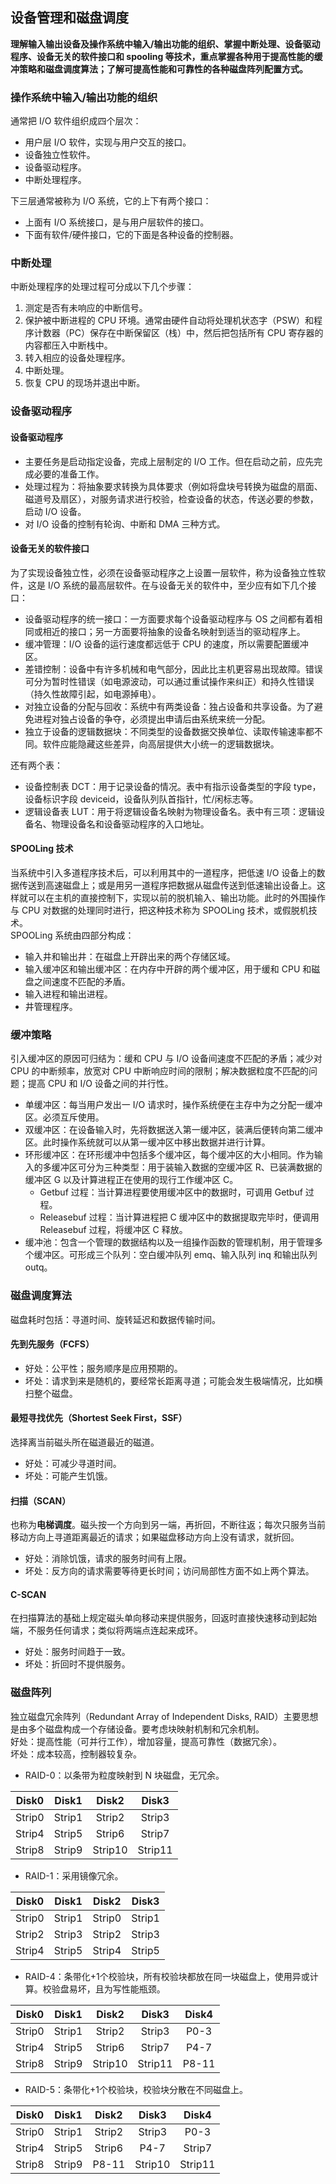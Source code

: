 ## 设备管理和磁盘调度
**理解输入输出设备及操作系统中输入/输出功能的组织、掌握中断处理、设备驱动程序、设备无关的软件接口和 spooling 等技术，重点掌握各种用于提高性能的缓冲策略和磁盘调度算法；了解可提高性能和可靠性的各种磁盘阵列配置方式。**

### 操作系统中输入/输出功能的组织
通常把 I/O 软件组织成四个层次：
* 用户层 I/O 软件，实现与用户交互的接口。
* 设备独立性软件。
* 设备驱动程序。
* 中断处理程序。

下三层通常被称为 I/O 系统，它的上下有两个接口：
* 上面有 I/O 系统接口，是与用户层软件的接口。
* 下面有软件/硬件接口，它的下面是各种设备的控制器。

### 中断处理
中断处理程序的处理过程可分成以下几个步骤：
1. 测定是否有未响应的中断信号。
2. 保护被中断进程的 CPU 环境。通常由硬件自动将处理机状态字（PSW）和程序计数器（PC）保存在中断保留区（栈）中，然后把包括所有 CPU 寄存器的内容都压入中断栈中。
3. 转入相应的设备处理程序。
4. 中断处理。
5. 恢复 CPU 的现场并退出中断。

### 设备驱动程序
#### 设备驱动程序
* 主要任务是启动指定设备，完成上层制定的 I/O 工作。但在启动之前，应先完成必要的准备工作。
* 处理过程为：将抽象要求转换为具体要求（例如将盘块号转换为磁盘的扇面、磁道号及扇区），对服务请求进行校验，检查设备的状态，传送必要的参数，启动 I/O 设备。
* 对 I/O 设备的控制有轮询、中断和 DMA 三种方式。

#### 设备无关的软件接口
为了实现设备独立性，必须在设备驱动程序之上设置一层软件，称为设备独立性软件，这是 I/O 系统的最高层软件。在与设备无关的软件中，至少应有如下几个接口：
* 设备驱动程序的统一接口：一方面要求每个设备驱动程序与 OS 之间都有着相同或相近的接口；另一方面要将抽象的设备名映射到适当的驱动程序上。
* 缓冲管理：I/O 设备的运行速度都远低于 CPU 的速度，所以需要配置缓冲区。
* 差错控制：设备中有许多机械和电气部分，因此比主机更容易出现故障。错误可分为暂时性错误（如电源波动，可以通过重试操作来纠正）和持久性错误（持久性故障引起，如电源掉电）。
* 对独立设备的分配与回收：系统中有两类设备：独占设备和共享设备。为了避免进程对独占设备的争夺，必须提出申请后由系统来统一分配。
* 独立于设备的逻辑数据块：不同类型的设备数据交换单位、读取传输速率都不同。软件应能隐藏这些差异，向高层提供大小统一的逻辑数据块。

还有两个表：
* 设备控制表 DCT：用于记录设备的情况。表中有指示设备类型的字段 type，设备标识字段 deviceid，设备队列队首指针，忙/闲标志等。
* 逻辑设备表 LUT：用于将逻辑设备名映射为物理设备名。表中有三项：逻辑设备名、物理设备名和设备驱动程序的入口地址。

#### SPOOLing 技术
当系统中引入多道程序技术后，可以利用其中的一道程序，把低速 I/O 设备上的数据传送到高速磁盘上；或是用另一道程序把数据从磁盘传送到低速输出设备上。这样就可以在主机的直接控制下，实现以前的脱机输入、输出功能。此时的外围操作与 CPU 对数据的处理同时进行，把这种技术称为 SPOOLing 技术，或假脱机技术。  
SPOOLing 系统由四部分构成：
* 输入井和输出井：在磁盘上开辟出来的两个存储区域。
* 输入缓冲区和输出缓冲区：在内存中开辟的两个缓冲区，用于缓和 CPU 和磁盘之间速度不匹配的矛盾。
* 输入进程和输出进程。
* 井管理程序。

### 缓冲策略
引入缓冲区的原因可归结为：缓和 CPU 与 I/O 设备间速度不匹配的矛盾；减少对 CPU 的中断频率，放宽对 CPU 中断响应时间的限制；解决数据粒度不匹配的问题；提高 CPU 和 I/O 设备之间的并行性。
* 单缓冲区：每当用户发出一 I/O 请求时，操作系统便在主存中为之分配一缓冲区。必须互斥使用。
* 双缓冲区：在设备输入时，先将数据送入第一缓冲区，装满后便转向第二缓冲区。此时操作系统就可以从第一缓冲区中移出数据并进行计算。
* 环形缓冲区：在环形缓冲中包括多个缓冲区，每个缓冲区的大小相同。作为输入的多缓冲区可分为三种类型：用于装输入数据的空缓冲区 R、已装满数据的缓冲区 G 以及计算进程正在使用的现行工作缓冲区 C。
	* Getbuf 过程：当计算进程要使用缓冲区中的数据时，可调用 Getbuf 过程。
	* Releasebuf 过程：当计算进程把 C 缓冲区中的数据提取完毕时，便调用 Releasebuf 过程，将缓冲区 C 释放。
* 缓冲池：包含一个管理的数据结构以及一组操作函数的管理机制，用于管理多个缓冲区。可形成三个队列：空白缓冲队列 emq、输入队列 inq 和输出队列 outq。

### 磁盘调度算法
磁盘耗时包括：寻道时间、旋转延迟和数据传输时间。

#### 先到先服务（FCFS）
* 好处：公平性；服务顺序是应用预期的。
* 坏处：请求到来是随机的，要经常长距离寻道；可能会发生极端情况，比如横扫整个磁盘。

#### 最短寻找优先（Shortest Seek First，SSF）
选择离当前磁头所在磁道最近的磁道。
* 好处：可减少寻道时间。
* 坏处：可能产生饥饿。

#### 扫描（SCAN）
也称为**电梯调度**。磁头按一个方向到另一端，再折回，不断往返；每次只服务当前移动方向上寻道距离最近的请求；如果磁盘移动方向上没有请求，就折回。
* 好处：消除饥饿，请求的服务时间有上限。
* 坏处：反方向的请求需要等待更长时间；访问局部性方面不如上两个算法。

#### C-SCAN
在扫描算法的基础上规定磁头单向移动来提供服务，回返时直接快速移动到起始端，不服务任何请求；类似将两端点连起来成环。
* 好处：服务时间趋于一致。
* 坏处：折回时不提供服务。

### 磁盘阵列
独立磁盘冗余阵列（Redundant Array of Independent Disks, RAID）主要思想是由多个磁盘构成一个存储设备。要考虑块映射机制和冗余机制。  
好处：提高性能（可并行工作），增加容量，提高可靠性（数据冗余）。  
坏处：成本较高，控制器较复杂。
* RAID-0：以条带为粒度映射到 N 块磁盘，无冗余。

|Disk0 | Disk1 | Disk2 | Disk3 |
| :--: | :--: | :--: | :--: |
| Strip0 | Strip1 | Strip2 | Strip3 |
| Strip4 | Strip5 | Strip6 | Strip7 |
| Strip8 | Strip9 | Strip10 | Strip11 |
* RAID-1：采用镜像冗余。

|Disk0 | Disk1 | Disk2 | Disk3 |
| :--: | :--: | :--: | :--: |
| Strip0 | Strip1 | Strip0 | Strip1 |
| Strip2 | Strip3 | Strip2 | Strip3 |
| Strip4 | Strip5 | Strip4 | Strip5 |
* RAID-4：条带化+1个校验块，所有校验块都放在同一块磁盘上，使用异或计算。校验盘易坏，且为写性能瓶颈。

|Disk0 | Disk1 | Disk2 | Disk3 | Disk4 |
| :--: | :--: | :--: | :--: | :--: |
| Strip0 | Strip1 | Strip2 | Strip3 | P0-3 |
| Strip4 | Strip5 | Strip6 | Strip7 | P4-7 |
| Strip8 | Strip9 | Strip10 | Strip11 | P8-11 |
* RAID-5：条带化+1个校验块，校验块分散在不同磁盘上。

|Disk0 | Disk1 | Disk2 | Disk3 | Disk4 |
| :--: | :--: | :--: | :--: | :--: |
| Strip0 | Strip1 | Strip2 | Strip3 | P0-3 |
| Strip4 | Strip5 | Strip6 | P4-7 | Strip7 |
| Strip8 | Strip9 | P8-11 | Strip10 | Strip11 |